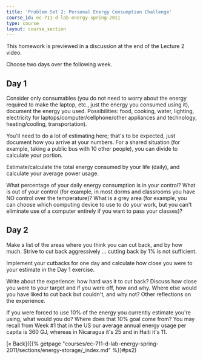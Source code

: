 ```yaml
---
title: 'Problem Set 2: Personal Energy Consumption Challenge'
course_id: ec-711-d-lab-energy-spring-2011
type: course
layout: course_section
---
```

This homework is previewed in a discussion at the end of the Lecture 2 video.

Choose two days over the following week.

Day 1
-----

Consider only consumables (you do not need to worry about the energy required to make the laptop, etc., just the energy you consumed using it), document the energy you used. Possibilities: food, cooking, water, lighting, electricity for laptops/computer/cellphone/other appliances and technology, heating/cooling, transportation).

You'll need to do a lot of estimating here; that's to be expected, just document how you arrive at your numbers. For a shared situation (for example, taking a public bus with 10 other people), you can divide to calculate your portion.

Estimate/calculate the total energy consumed by your life (daily), and calculate your average power usage.

What percentage of your daily energy consumption is in your control? What is out of your control (for example, in most dorms and classrooms you have NO control over the temperature)? What is a grey area (for example, you can choose which computing device to use to do your work, but you can't eliminate use of a computer entirely if you want to pass your classes)?

Day 2
-----

Make a list of the areas where you think you can cut back, and by how much. Strive to cut back aggressively ... cutting back by 1% is not sufficient.

Implement your cutbacks for one day and calculate how close you were to your estimate in the Day 1 exercise.

Write about the experience: how hard was it to cut back? Discuss how close you were to your target and if you were off, how and why. Where else would you have liked to cut back but couldn't, and why not? Other reflections on the experience.

If you were forced to use 10% of the energy you currently estimate you're using, what would you do? Where does that 10% goal come from? You may recall from Week #1 that in the US our average annual energy usage per capita is 360 GJ, whereas in Nicaragua it's 25 and in Haiti it's 11.

[« Back]({{% getpage "courses/ec-711-d-lab-energy-spring-2011/sections/energy-storage/_index.md" %}}#ps2)